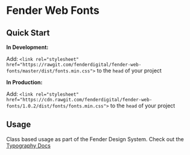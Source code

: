 # Fender Web Fonts

## Quick Start

**In Development:**

Add:
`<link rel="stylesheet" href="https://rawgit.com/fenderdigital/fender-web-fonts/master/dist/fonts.min.css">` to the `head` of your project

**In Production:**

Add: `<link rel="stylesheet" href="https://cdn.rawgit.com/fenderdigital/fender-web-fonts/1.0.2/dist/fonts/fonts.min.css">` to the `head` of your project

## Usage

Class based usage as part of the Fender Design System. Check out the [Typography Docs](https://fenderdigital.github.io/css-utilities/typefaces/)
